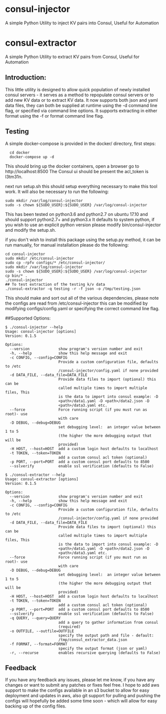 # consul-injector
A simple Python Utility to inject KV pairs into Consul, Useful for Automation

# consul-extractor
A simple Python Utility to extract KV pairs from Consul, Useful for Automation

## Introduction:
This little utility is designed to allow quick population of newly installed consul servers - it serves as a method to repopulate consul servers or to add new KV data or to extract KV data.
It now supports both json and yaml data files, they can both be supplied at runtime using the -d command line flag, or specified via command line options. It supports extracting in either format using the -f or format command line flag.

## Testing
A simple docker-compose is provided in the docker/ directory, first steps:

```
  cd docker
  docker-compose up -d
```

This should bring up the docker containers, open a browser go to http://localhost:8500
The Consul ui should be present the acl_token is l3tm31n.

next run setup.sh this should setup everything necessary to make this tool work. It will also be necessary to run the following:

```
sudo mkdir /var/log/consul-injector
sudo -s chown ${SUDO_USER}:${SUDO_USER} /var/log/consul-injector
```

This has been tested on python3.6 and python2.7 on ubuntu 17.10 and should support python2.7+ and python3.x
It defaults to system python, if you wish to use an explicit python version please modify bin/consul-injector and modify the setup.sh.

if you don't wish to install this package using the setup.py method, it can be run manually, for manual installation please do the following:

```
cd consul-injector
sudo mkdir /etc/consul-injector
sudo cp -rpfv configs/* /etc/consul-injector/
sudo mkdir /var/log/consul-injector
sudo -s chown ${SUDO_USER}:${SUDO_USER} /var/log/consul-injector
cp bin/* .
./consul-injector
## To test extraction of the testing k/v data
./consul-extractor -q testing -r -f json -o /tmp/testing.json
```

This should make and sort out all of the various dependencies, please note the configs are read from /etc/consul-injector this can be modified by modifying configs/config.yaml or specifying the correct command line flag.


##Supported Options:

```
$ ./consul-injector --help
Usage: consul-injector [options]
Version: 0.1.5

Options:
  --version             show program's version number and exit
  -h, --help            show this help message and exit
  -c CONFIG, --config=CONFIG
                        Provide a custom configuration file, defaults to /etc
                        /consul-injector/config.yaml if none provided
  -d DATA_FILE, --data_file=DATA_FILE
                        Provide data files to import (optional) this can be
                        called multiple times to import multiple files, This
                        is the data to import into consul example: -D
                        <path>/data1.yaml -D <path>/data2.json -D
                        <path>/data3.yaml etc.
  --force               Force running script (if you must run as root)- use
                        with care
  -D DEBUG, --debug=DEBUG
                        set debugging level:  an integer value between 1 to 5
                        (the higher the more debugging output that will be
                        provided)
  -H HOST, --host=HOST  add a custom login host defaults to localhost
  -t TOKEN, --token=TOKEN
                        add a custom consul acl token (optional)
  -p PORT, --port=PORT  add a custom consul port defaults to 8500
  --sslverify           enable ssl verification (defaults to False)
```

```
$ ./consul-extractor --help
Usage: consul-extractor [options]
Version: 0.1.5

Options:
  --version             show program's version number and exit
  -h, --help            show this help message and exit
  -c CONFIG, --config=CONFIG
                        Provide a custom configuration file, defaults to /etc
                        /consul-injector/config.yaml if none provided
  -d DATA_FILE, --data_file=DATA_FILE
                        Provide data files to import (optional) this can be
                        called multiple times to import multiple files, This
                        is the data to import into consul example: -D
                        <path>/data1.yaml -D <path>/data2.json -D
                        <path>/data3.yaml etc.
  --force               Force running script (if you must run as root)- use
                        with care
  -D DEBUG, --debug=DEBUG
                        set debugging level:  an integer value between 1 to 5
                        (the higher the more debugging output that will be
                        provided)
  -H HOST, --host=HOST  add a custom login host defaults to localhost
  -t TOKEN, --token=TOKEN
                        add a custom consul acl token (optional)
  -p PORT, --port=PORT  add a custom consul port defaults to 8500
  --sslverify           enable ssl verification (defaults to False)
  -q QUERY, --query=QUERY
                        add a query to gather information from consul
                        (required)
  -o OUTFILE, --outfile=OUTFILE
                        specify the output path and file - default:
                        /tmp/consul_extractor_data.json
  -f FORMAT, --format=FORMAT
                        specify the output format (json or yaml)
  -r, --recurse         enables recursive querying (defaults to False)
```

## Feedback
If you have any feedback any issues, please let me know, if you have any changes or want to submit any patches or fixes feel free.
I hope to add aws support to make the configs available in an s3 bucket to allow for easy deployment and updates in aws, also git support for pulling and pushing the configs
will hopefully be added some time soon - which will allow for easy backing up of the config files.

